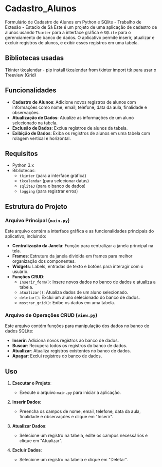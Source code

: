 # Cadastro_Alunos
 Formulário de Cadastro de Alunos em Python e SQlite - Trabalho de Extesão - Estacio de Sá
 Este é um projeto de uma aplicação de cadastro de alunos usando `Tkinter` para a interface gráfica e `SQLite` para o gerenciamento de banco de dados. O aplicativo permite inserir, atualizar e excluir registros de alunos, e exibir esses registros em uma tabela.

## Bibliotecas usadas
 Tkinter
 tkcalendar - pip install tkcalendar
 from tkinter import ttk para usar o Treeview (Grid)

## Funcionalidades

- **Cadastro de Alunos**: Adicione novos registros de alunos com informações como nome, email, telefone, data da aula, finalidade e observações.
- **Atualização de Dados**: Atualize as informações de um aluno selecionado na tabela.
- **Exclusão de Dados**: Exclua registros de alunos da tabela.
- **Exibição de Dados**: Exiba os registros de alunos em uma tabela com rolagem vertical e horizontal.

## Requisitos

- Python 3.x
- Bibliotecas:
  - `tkinter` (para a interface gráfica)
  - `tkcalendar` (para selecionar datas)
  - `sqlite3` (para o banco de dados)
  - `logging` (para registrar erros)

## Estrutura do Projeto

### Arquivo Principal (`main.py`)

Este arquivo contém a interface gráfica e as funcionalidades principais do aplicativo, incluindo:

- **Centralização da Janela**: Função para centralizar a janela principal na tela.
- **Frames**: Estrutura da janela dividida em frames para melhor organização dos componentes.
- **Widgets**: Labels, entradas de texto e botões para interagir com o usuário.
- **Funções CRUD**:
  - `Inserir_form()`: Insere novos dados no banco de dados e atualiza a tabela.
  - `atualizar()`: Atualiza dados de um aluno selecionado.
  - `deletar()`: Exclui um aluno selecionado do banco de dados.
  - `mostrar_grid()`: Exibe os dados em uma tabela.

### Arquivo de Operações CRUD (`view.py`)

Este arquivo contém funções para manipulação dos dados no banco de dados SQLite:

- **Inserir**: Adiciona novos registros ao banco de dados.
- **Buscar**: Recupera todos os registros do banco de dados.
- **Atualizar**: Atualiza registros existentes no banco de dados.
- **Apagar**: Exclui registros do banco de dados.

## Uso

1. **Executar o Projeto**: 
   - Execute o arquivo `main.py` para iniciar a aplicação.

2. **Inserir Dados**:
   - Preencha os campos de nome, email, telefone, data da aula, finalidade e observações e clique em "Inserir".

3. **Atualizar Dados**:
   - Selecione um registro na tabela, edite os campos necessários e clique em "Atualizar".

4. **Excluir Dados**:
   - Selecione um registro na tabela e clique em "Deletar".

